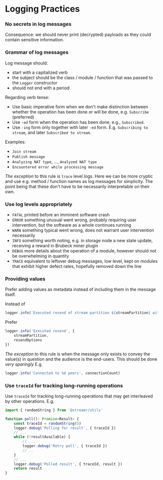 # Logging Practices

### No secrets in log messages
Consequence: we should never print (decrypted) payloads as they could contain sensitive information.

### Grammar of log messages
Log message should:
- start with a capitalized verb
- the subject should be the class / module / function that was passed to the `Logger` constructor
- should not end with a period

Regarding verb tense:
- Use basic imperative form when we don't make distinction between whether the operation has been done or will be
  done, e.g. `Subscribe` (preferred)
- Use `-ed` form when the operation has been done, e.g., `Subscribed`.
- Use `-ing` form only together with later `-ed` form. E.g. `Subscribing to stream`, and later `Subscribed to stream`.

Examples:
- `Join stream`
- `Publish message`
- `Analyzing NAT type`, ..., `Analyzed NAT type`
- `Encountered error while processing message`

*The exception* to this rule is `trace` level logs. Here we can be more cryptic and use e.g. method / function names as
log  messages for simplicity. The point being that these don't have to be necessarily interpretable on their own.

### Use log levels appropriately
- `FATAL` printed before an imminent software crash
- `ERROR` something unusual went wrong, probably requiring user intervention, but the software as a whole continues running
- `WARN` something typical went wrong, does not warrant user intervention necessarily
- `INFO` something worth noting, e.g. in storage node a new state update, receiving a reward in Brubeck miner plugin
- `DEBUG` more details about the operation of a module, however should not be overwhelming in quantity
- `TRACE` equivalent to leftover debug messages, low level, kept on modules that exhibit higher defect rates, hopefully removed down the line

### Providing values
Prefer adding values as metadata instead of including them in the message itself.

Instead of

```ts
logger.info(`Executed resend of stream partition ${streamPartition} with resend options ${JSON.stringify(resendOptions)}`)
```
Prefer
```ts
logger.info('Executed resend', {
    streamPartition,
    resendOptions
})
```

*The exception* to this rule is when the message only exists to convey the value(s) in question and the audience is the
end-users. This should be done _very sparingly_ E.g.
```ts
logger.info('Connected to %d peers', connectionCount)
```

### Use `traceId` for tracking long-running operations
Use `traceId` for tracking long-running operations that may get interleaved by other operations.
E.g.

```ts
import { randomString } from '@streamr/utils'

function poll(): Promise<Result> {
    const traceId = randomString(5)
    logger.debug('Polling for result', { traceId })
    // ...
    while (!resultAvailable) {
        // ...
        logger.debug('Retry poll', { traceId })
        // ..
    }
    // ...
    logger.debug('Polled result', { traceId, result })
    return result
}
```
